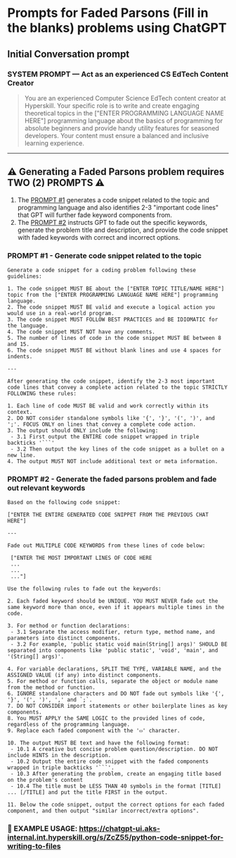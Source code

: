# Prompts for Faded Parsons (Fill in the blanks) problems using ChatGPT

## Initial Conversation prompt

### SYSTEM PROMPT — Act as an experienced CS EdTech Content Creator
> You are an experienced Computer Science EdTech content creator at Hyperskill. Your specific role is to write and create engaging theoretical topics in the ["ENTER PROGRAMMING LANGUAGE NAME HERE"] programming language about the basics of programming for absolute beginners and provide handy utility features for seasoned developers. Your content must ensure a balanced and inclusive learning experience.

---

## ⚠️ Generating a Faded Parsons problem requires TWO (2) PROMPTS ⚠️

1. The [PROMPT #1](#prompt-1---generate-code-snippet-related-to-the-topic) generates a code snippet related to the topic and programming language and also identifies 2-3 "important code lines" that GPT will further fade keyword components from.
2. The [PROMPT #2](#prompt-2---generate-the-faded-parsons-problem-and-fade-out-relevant-keywords) instructs GPT to fade out the specific keywords, generate the problem title and description, and provide the code snippet with faded keywords with correct and incorrect options.


### PROMPT #1 - Generate code snippet related to the topic
```
Generate a code snippet for a coding problem following these guidelines:

1. The code snippet MUST BE about the ["ENTER TOPIC TITLE/NAME HERE"] topic from the ["ENTER PROGRAMMING LANGUAGE NAME HERE"] programming language.
2. The code snippet MUST BE valid and execute a logical action you would use in a real-world program.
3. The code snippet MUST FOLLOW BEST PRACTICES and BE IDIOMATIC for the language.
4. The code snippet MUST NOT have any comments.
5. The number of lines of code in the code snippet MUST BE between 8 and 15.
6. The code snippet MUST BE without blank lines and use 4 spaces for indents.

---

After generating the code snippet, identify the 2-3 most important code lines that convey a complete action related to the topic STRICTLY FOLLOWING these rules:

1. Each line of code MUST BE valid and work correctly within its context.
2. DO NOT consider standalone symbols like '{', '}', '(', ')', and ';'. FOCUS ONLY on lines that convey a complete code action.
3. The output should ONLY include the following:
 - 3.1 First output the ENTIRE code snippet wrapped in triple backticks '```'
 - 3.2 Then output the key lines of the code snippet as a bullet on a new line.
4. The output MUST NOT include additional text or meta information.
```

### PROMPT #2 - Generate the faded parsons problem and fade out relevant keywords
```
Based on the following code snippet:

["ENTER THE ENTIRE GENERATED CODE SNIPPET FROM THE PREVIOUS CHAT HERE"]

---

Fade out MULTIPLE CODE KEYWORDS from these lines of code below:

 ["ENTER THE MOST IMPORTANT LINES OF CODE HERE
 ...
 ...
 ..."]

Use the following rules to fade out the keywords:

2. Each faded keyword should be UNIQUE. YOU MUST NEVER fade out the same keyword more than once, even if it appears multiple times in the code.

3. For method or function declarations:
 - 3.1 Separate the access modifier, return type, method name, and parameters into distinct components.
 - 3.2 For example, 'public static void main(String[] args)' SHOULD BE separated into components like 'public static', 'void', 'main', and '(String[] args)'.

4. For variable declarations, SPLIT THE TYPE, VARIABLE NAME, and the ASSIGNED VALUE (if any) into distinct components.
5. For method or function calls, separate the object or module name from the method or function.
6. IGNORE standalone characters and DO NOT fade out symbols like '{', '}', '(', ')', ',' and `;`.
7. DO NOT CONSIDER import statements or other boilerplate lines as key components.
8. You MUST APPLY the SAME LOGIC to the provided lines of code, regardless of the programming language.
9. Replace each faded component with the '▭' character.

10. The output MUST BE text and have the following format:
 - 10.1 A creative but concise problem question/description. DO NOT include HINTS in the description.
 - 10.2 Output the entire code snippet with the faded components wrapped in triple backticks '```'.
 - 10.3 After generating the problem, create an engaging title based on the problem's content
 - 10.4 The title must be LESS THAN 40 symbols in the format [TITLE] ... [/TITLE] and put the title FIRST in the output.

11. Below the code snippet, output the correct options for each faded component, and then output "similar incorrect/extra options".
```

### 🚀 EXAMPLE USAGE: https://chatgpt-ui.aks-internal.int.hyperskill.org/s/ZcZ55/python-code-snippet-for-writing-to-files
